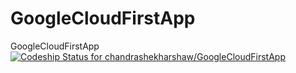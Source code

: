 # GoogleCloudFirstApp
GoogleCloudFirstApp
[ ![Codeship Status for chandrashekharshaw/GoogleCloudFirstApp](https://app.codeship.com/projects/816c7520-f4df-0134-8f5a-520767a01485/status?branch=master)](https://app.codeship.com/projects/210083)
